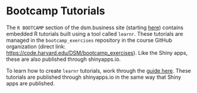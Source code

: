 # Bootcamp Tutorials

The `R BOOTCAMP` section of the dsm.business site (starting [here](https://dsm.business/00_bootcamp/01_rbasics/rbasics.html)) contains embedded R tutorials built using a tool called `learnr`. These tutorials are managed in the `bootcamp_exercises` repository in the course GitHub organization (direct link: https://code.harvard.edu/DSM/bootcamp_exercises). Like the Shiny apps, these are also published through shinyapps.io. 

To learn how to create `learnr` tutorials, work through the [guide here](https://rstudio.github.io/learnr/). These tutorials are published through shinyapps.io in the same way that Shiny apps are published. 
